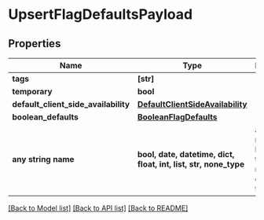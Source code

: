 # UpsertFlagDefaultsPayload


## Properties
Name | Type | Description | Notes
------------ | ------------- | ------------- | -------------
**tags** | **[str]** |  | 
**temporary** | **bool** |  | 
**default_client_side_availability** | [**DefaultClientSideAvailability**](DefaultClientSideAvailability.md) |  | 
**boolean_defaults** | [**BooleanFlagDefaults**](BooleanFlagDefaults.md) |  | 
**any string name** | **bool, date, datetime, dict, float, int, list, str, none_type** | any string name can be used but the value must be the correct type | [optional]

[[Back to Model list]](../README.md#documentation-for-models) [[Back to API list]](../README.md#documentation-for-api-endpoints) [[Back to README]](../README.md)


